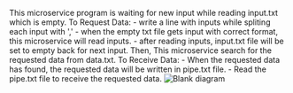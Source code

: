 This microservice program is waiting for new input while reading input.txt which is empty.
To Request Data:
    - write a line with inputs while spliting each input with ','
    - when the empty txt file gets input with correct format, this microservice will read inputs.
    - after reading inputs, input.txt file will be set to empty back for next input.
Then, This microservice search for the requested data from data.txt.
To Receive Data:
    - When the requested data has found, the requested data will be written in pipe.txt file.
    - Read the pipe.txt file to receive the requested data.
    ![Blank diagram](https://user-images.githubusercontent.com/115446380/218633166-5bf347f2-ab39-44db-9059-95236ed758cc.png)
